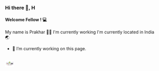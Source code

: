 ### Hi there 👋, H
#### Welcome Fellow <Developers/>! 💻
My name is Prakhar 👨‍💻  I'm currently working I'm currently located in India 🌏

- 🔭 I’m currently working on this page. 
<h2><img src="https://github.com/J4Web/j4web/blob/main/bg.gif" width="30px"></h2>
